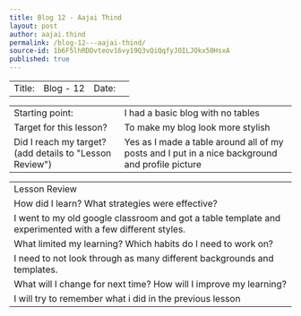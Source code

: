```yaml
---
title: Blog 12 - Aajai Thind
layout: post
author: aajai.thind
permalink: /blog-12---aajai-thind/
source-id: 1b6F5lhRDDvteov16vy19Q3vQiQqfyJOILJOkx50HsxA
published: true
---
```

<table>
  <tr>
    <td>Title:  </td>
    <td>Blog - 12</td>
    <td> Date:  </td>
    <td></td>
  </tr>
</table>


<table>
  <tr>
    <td>Starting point:</td>
    <td>I had a basic blog with no tables</td>
  </tr>
  <tr>
    <td>Target for this lesson?</td>
    <td>To make my blog look more stylish </td>
  </tr>
  <tr>
    <td>Did I reach my target? 
(add details to "Lesson Review")</td>
    <td>Yes as I made a table around all of my posts and I put in a nice background and profile picture
</td>
  </tr>
</table>


<table>
  <tr>
    <td>Lesson Review</td>
  </tr>
  <tr>
    <td>How did I learn? What strategies were effective? </td>
  </tr>
  <tr>
    <td>I went to my old google classroom and got a table template and experimented with a few different styles.</td>
  </tr>
  <tr>
    <td>What limited my learning? Which habits do I need to work on? </td>
  </tr>
  <tr>
    <td>I need to not look through as many different backgrounds and templates.</td>
  </tr>
  <tr>
    <td>What will I change for next time? How will I improve my learning?</td>
  </tr>
  <tr>
    <td>I will try to remember what i did in the previous lesson</td>
  </tr>
</table>


